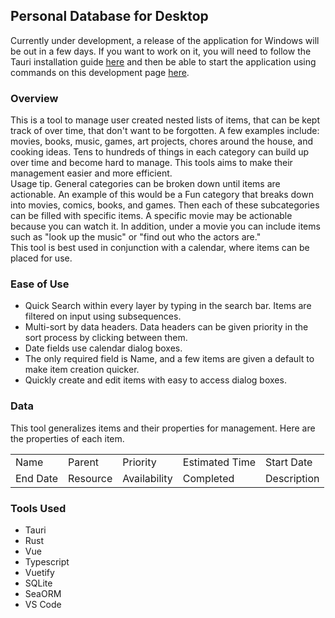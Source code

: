 ## Personal Database for Desktop
Currently under development, a release of the application for Windows will be out in a few days. If you want to work on it, you will need to follow the Tauri installation guide [here](https://tauri.app/v1/guides/getting-started/prerequisites) and then be able to start the application using commands on this development page [here](https://tauri.app/v1/guides/development/development-cycle).

### Overview
This is a tool to manage user created nested lists of items, that can be kept track of over time, that don't want to be forgotten. A few examples include: movies, books, music, games, art projects, chores around the house, and cooking ideas. Tens to hundreds of things in each category can build up over time and become hard to manage. This tools aims to make their management easier and more efficient.  
Usage tip. General categories can be broken down until items are actionable. An example of this would be a Fun category that breaks down into movies, comics, books, and games. Then each of these subcategories can be filled with specific items. A specific movie may be actionable because you can watch it. In addition, under a movie you can include items such as "look up the music" or "find out who the actors are."  
This tool is best used in conjunction with a calendar, where items can be placed for use.  

### Ease of Use
* Quick Search within every layer by typing in the search bar. Items are filtered on input using subsequences.
* Multi-sort by data headers. Data headers can be given priority in the sort process by clicking between them.
* Date fields use calendar dialog boxes.
* The only required field is Name, and a few items are given a default to make item creation quicker.
* Quickly create and edit items with easy to access dialog boxes.

### Data
This tool generalizes items and their properties for management. Here are the properties of each item.

| | | | | |
| --- | --- | --- | --- | --- |
| Name    | Parent | Priority | Estimated Time | Start Date |
| End Date | Resource | Availability | Completed | Description |

### Tools Used
* Tauri
* Rust
* Vue
* Typescript
* Vuetify
* SQLite
* SeaORM
* VS Code
